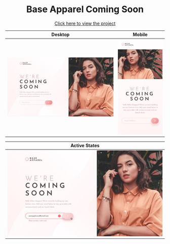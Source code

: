 <h1 align=center>Base Apparel Coming Soon</h1>

<p align=center>
    <a target="_blank" href="https://jialatteo.github.io/Frontend-Mentor-Challenges/1-base-apparel-coming-soon/">Click here to view the project </a> 
</p>

Desktop | Mobile 
:--------------------------------:|:-------------------------:
![Desktop design](./design/desktop-design.jpg)  |  ![Mobile design](./design/mobile-design.jpg)  

Active States |
:--------------------------------:|
![Desktop active state design](./design/active-states.jpg)  |  